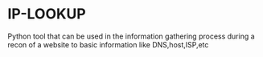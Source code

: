 # IP-LOOKUP
Python tool that can be used in the information gathering process during a recon of a website to basic information like DNS,host,ISP,etc
